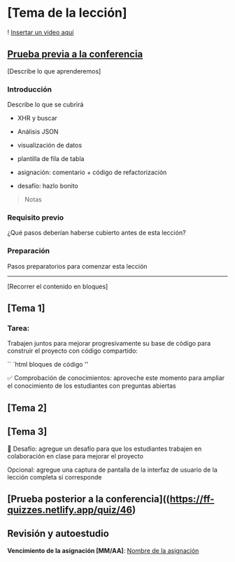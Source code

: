 # [Tema de la lección]

! [Insertar un video aquí](video-url)

## [Prueba previa a la conferencia](https://ff-quizzes.netlify.app/quiz/45)

[Describe lo que aprenderemos]

### Introducción

Describe lo que se cubrirá

- XHR y buscar
- Análisis JSON
- visualización de datos
- plantilla de fila de tabla

- asignación: comentario + código de refactorización
- desafío: hazlo bonito

> Notas

### Requisito previo

¿Qué pasos deberían haberse cubierto antes de esta lección?

### Preparación

Pasos preparatorios para comenzar esta lección

---

[Recorrer el contenido en bloques]

## [Tema 1]

### Tarea:

Trabajen juntos para mejorar progresivamente su base de código para construir el proyecto con código compartido:

`` `html
bloques de código
''

✅ Comprobación de conocimientos: aproveche este momento para ampliar el conocimiento de los estudiantes con preguntas abiertas

## [Tema 2]

## [Tema 3]

🚀 Desafío: agregue un desafío para que los estudiantes trabajen en colaboración en clase para mejorar el proyecto

Opcional: agregue una captura de pantalla de la interfaz de usuario de la lección completa si corresponde

## [Prueba posterior a la conferencia]((https://ff-quizzes.netlify.app/quiz/46)

## Revisión y autoestudio

**Vencimiento de la asignación [MM/AA]**: [Nombre de la asignación](assignment.es.md)
